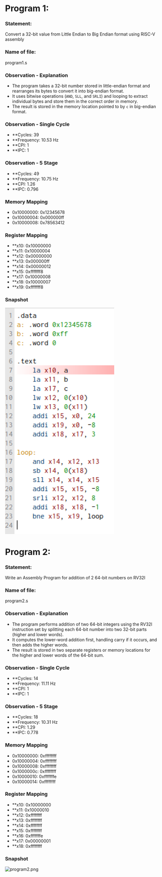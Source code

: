 # Program 1: 
### Statement: 
Convert a 32-bit value from Little Endian to Big Endian format using RISC-V assembly

### Name of file:
program1.s

### Observation - Explanation
- The program takes a 32-bit number stored in little-endian format and rearranges its bytes to convert it into big-endian format.
- It uses bitwise operations (`AND`, `SLL`, and `SRLI`) and looping to extract individual bytes and store them in the correct order in memory.
- The result is stored in the memory location pointed to by `c` in big-endian format.

### Observation - Single Cycle
- **Cycles: 39 
- **Frequency: 10.53 Hz
- **CPI: 1
- **IPC: 1
### Observation - 5 Stage
- **Cycles: 49
- **Frequency:  10.75 Hz
- **CPI: 1.26
- **IPC: 0.796

### Memory Mapping
- 0x10000000: 0x12345678 
- 0x10000004: 0x000000ff   
- 0x10000008: 0x78563412   

### Register Mapping
- **x10: 0x10000000
- **x11: 0x10000004
- **x12: 0x00000000
- **x13: 0x000000ff
- **x14: 0x00000012
- **x15: 0xfffffff8
- **x17: 0x10000008
- **x18: 0x10000007
- **x19: 0xfffffff8

### Snapshot
![program1.png](https://github.com/ChethanReddyGN/COD-Lab/blob/week1/week1/program1.png?raw=true)

# Program 2: 
### Statement: 
Write an Assembly Program for addition of 2 64-bit numbers on RV32I

### Name of file:
program2.s

### Observation - Explanation
- The program performs addition of two 64-bit integers using the RV32I instruction set by splitting each 64-bit number into two 32-bit parts (higher and lower words).
- It computes the lower-word addition first, handling carry if it occurs, and then adds the higher words.
- The result is stored in two separate registers or memory locations for the higher and lower words of the 64-bit sum.

### Observation - Single Cycle
- **Cycles: 14
- **Frequency: 11.11 Hz
- **CPI: 1
- **IPC: 1
### Observation - 5 Stage
- **Cycles: 18
- **Frequency:  10.31 Hz
- **CPI: 1.29
- **IPC: 0.778

### Memory Mapping
- 0x10000000: 0xffffffff 
- 0x10000004: 0xffffffff   
- 0x10000008: 0xffffffff  
- 0x1000000c: 0xffffffff 
- 0x10000010: 0xfffffffe  
- 0x10000014: 0xffffffff 

### Register Mapping
- **x10: 0x10000000
- **x11: 0x10000010
- **x12: 0xffffffff
- **x13: 0xffffffff
- **x14: 0xffffffff
- **x15: 0xffffffff
- **x16: 0xfffffffe
- **x17: 0x00000001
- **x18: 0xffffffff 

### Snapshot
![program2.png]([program2.png](https://github.com/ChethanReddyGN/COD-Lab/blob/week1/week1/program2.png?raw=true))
